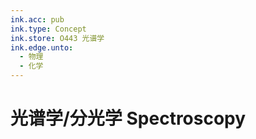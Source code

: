 ```yaml
---
ink.acc: pub
ink.type: Concept
ink.store: O443 光谱学
ink.edge.unto:
  - 物理
  - 化学
---
```




# 光谱学/分光学 Spectroscopy